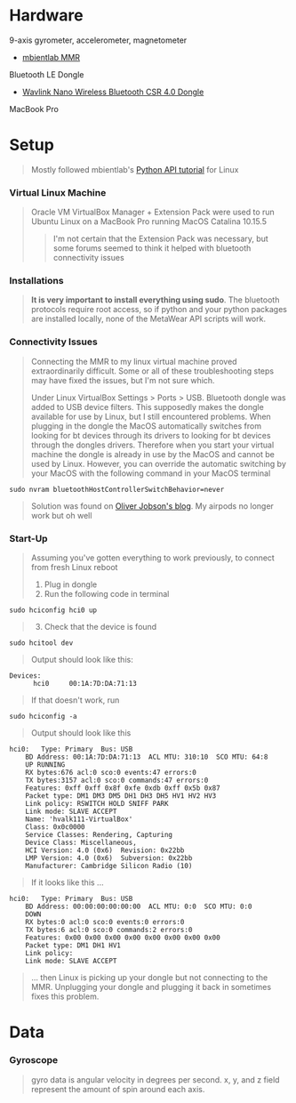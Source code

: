 # Hardware

9-axis gyrometer, accelerometer, magnetometer
* [mbientlab MMR](https://mbientlab.com/store/metamotionr/)

Bluetooth LE Dongle
* [Wavlink Nano Wireless Bluetooth CSR 4.0 Dongle](https://www.newegg.com/p/1GK-004B-00001)

MacBook Pro

# Setup

> Mostly followed mbientlab's [Python API tutorial](https://mbientlab.com/tutorials/PyLinux.html) for Linux

### Virtual Linux Machine

>  Oracle VM VirtualBox Manager + Extension Pack were used to run Ubuntu Linux on a MacBook Pro running MacOS Catalina 10.15.5
>> I'm not certain that the Extension Pack was necessary, but some forums seemed to think it helped with bluetooth connectivity issues

### Installations

> **It is very important to install everything using sudo**. The bluetooth protocols require root access, so if python and your python packages are installed locally, none of the MetaWear API scripts will work.

### Connectivity Issues

> Connecting the MMR to my linux virtual machine proved extraordinarily difficult. Some or all of these troubleshooting steps may have fixed the issues, but I'm not sure which.
>
> Under Linux VirtualBox Settings > Ports > USB. Bluetooth dongle was added to USB device filters. This supposedly makes the dongle available for use by Linux, but I still encountered problems. When plugging in the dongle the MacOS automatically switches from looking for bt devices through its drivers to looking for bt devices through the dongles drivers. Therefore when you start your virtual machine the dongle is already in use by the MacOS and cannot be used by Linux. However, you can override the automatic switching by your MacOS with the following command in your MacOS terminal
```
sudo nvram bluetoothHostControllerSwitchBehavior=never
```
> Solution was found on [Oliver Jobson's blog](https://www.oliverjobson.co.uk/technology/solved-mac-os-host-usb-bluetooth-device-not-available-for-guest-os-virtual-machine/). My airpods no longer work but oh well

### Start-Up

> Assuming you've gotten everything to work previously, to connect from fresh Linux reboot
> 1) Plug in dongle
> 2) Run the following code in terminal
```
sudo hciconfig hci0 up
```
> 3) Check that the device is found
```
sudo hcitool dev
```
> Output should look like this:
```
Devices:
      hci0     00:1A:7D:DA:71:13
```
> If that doesn't work, run
```
sudo hciconfig -a
```
> Output should look like this
```
hci0:	Type: Primary  Bus: USB
	BD Address: 00:1A:7D:DA:71:13  ACL MTU: 310:10  SCO MTU: 64:8
	UP RUNNING 
	RX bytes:676 acl:0 sco:0 events:47 errors:0
	TX bytes:3157 acl:0 sco:0 commands:47 errors:0
	Features: 0xff 0xff 0x8f 0xfe 0xdb 0xff 0x5b 0x87
	Packet type: DM1 DM3 DM5 DH1 DH3 DH5 HV1 HV2 HV3 
	Link policy: RSWITCH HOLD SNIFF PARK 
	Link mode: SLAVE ACCEPT 
	Name: 'hvalk111-VirtualBox'
	Class: 0x0c0000
	Service Classes: Rendering, Capturing
	Device Class: Miscellaneous, 
	HCI Version: 4.0 (0x6)  Revision: 0x22bb
	LMP Version: 4.0 (0x6)  Subversion: 0x22bb
	Manufacturer: Cambridge Silicon Radio (10)
```
> If it looks like this ...
```
hci0:	Type: Primary  Bus: USB
	BD Address: 00:00:00:00:00:00  ACL MTU: 0:0  SCO MTU: 0:0
	DOWN 
	RX bytes:0 acl:0 sco:0 events:0 errors:0
	TX bytes:6 acl:0 sco:0 commands:2 errors:0
	Features: 0x00 0x00 0x00 0x00 0x00 0x00 0x00 0x00
	Packet type: DM1 DH1 HV1 
	Link policy: 
	Link mode: SLAVE ACCEPT 
```
> ... then Linux is picking up your dongle but not connecting to the MMR. Unplugging your dongle and plugging it back in sometimes fixes this problem.

# Data

### Gyroscope

> gyro data is angular velocity in degrees per second. x, y, and z field represent the amount of spin around each axis.

>
